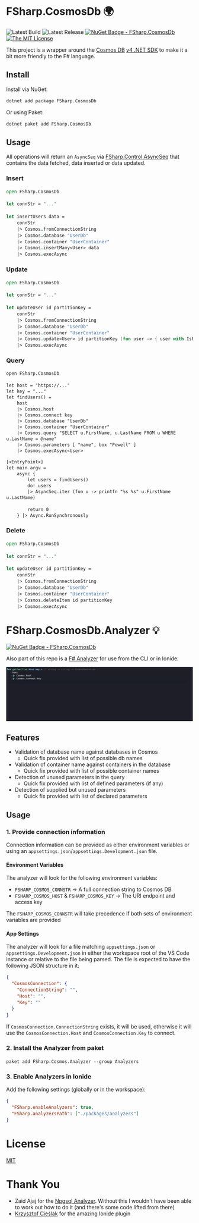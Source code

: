 # FSharp.CosmosDb 🌍

![Latest Build](https://github.com/aaronpowell/FSharp.CosmosDb/workflows/Build%20release%20candidate/badge.svg) ![Latest Release](https://github.com/aaronpowell/FSharp.CosmosDb/workflows/Publish%20Release/badge.svg) [![NuGet Badge - FSharp.CosmosDb](https://buildstats.info/nuget/FSharp.CosmosDb)](https://www.nuget.org/packages/FSharp.CosmosDb) [![The MIT License](https://img.shields.io/badge/license-MIT-orange.svg?color=blue&style=flat-square)](http://opensource.org/licenses/MIT)

This project is a wrapper around the [Cosmos DB](https://docs.microsoft.com/azure/cosmos-db/introduction?WT.mc_id=fsharpcosmosdb-github-aapowell) [v4 .NET SDK](https://docs.microsoft.com/azure/cosmos-db/create-sql-api-dotnet-v4?WT.mc_id=fsharpcosmosdb-github-aapowell) to make it a bit more friendly to the F# language.

## Install

Install via NuGet:

```bash
dotnet add package FSharp.CosmosDb
```

Or using Paket:

```bash
dotnet paket add FSharp.CosmosDb
```

## Usage

All operations will return an `AsyncSeq` via [FSharp.Control.AsyncSeq](http://fsprojects.github.io/FSharp.Control.AsyncSeq/index.html) that contains the data fetched, data inserted or data updated.

### Insert

```fsharp
open FSharp.CosmosDb

let connStr = "..."

let insertUsers data =
    connStr
    |> Cosmos.fromConnectionString
    |> Cosmos.database "UserDb"
    |> Cosmos.container "UserContainer"
    |> Cosmos.insertMany<User> data
    |> Cosmos.execAsync
```

### Update

```fsharp
open FSharp.CosmosDb

let connStr = "..."

let updateUser id partitionKey =
    connStr
    |> Cosmos.fromConnectionString
    |> Cosmos.database "UserDb"
    |> Cosmos.container "UserContainer"
    |> Cosmos.update<User> id partitionKey (fun user -> { user with IsRegistered = true })
    |> Cosmos.execAsync
```

### Query

```f#
open FSharp.CosmosDb

let host = "https://..."
let key = "..."
let findUsers() =
    host
    |> Cosmos.host
    |> Cosmos.connect key
    |> Cosmos.database "UserDb"
    |> Cosmos.container "UserContainer"
    |> Cosmos.query "SELECT u.FirstName, u.LastName FROM u WHERE u.LastName = @name"
    |> Cosmos.parameters [ "name", box "Powell" ]
    |> Cosmos.execAsync<User>
```

```f#
[<EntryPoint>]
let main argv =
    async {
        let users = findUsers()
        do! users
        |> AsyncSeq.iter (fun u -> printfn "%s %s" u.FirstName u.LastName)

        return 0
    } |> Async.RunSynchronously
```

### Delete

```fsharp
open FSharp.CosmosDb

let connStr = "..."

let updateUser id partitionKey =
    connStr
    |> Cosmos.fromConnectionString
    |> Cosmos.database "UserDb"
    |> Cosmos.container "UserContainer"
    |> Cosmos.deleteItem id partitionKey
    |> Cosmos.execAsync
```

# FSharp.CosmosDb.Analyzer 💡

[![NuGet Badge - FSharp.CosmosDb](https://buildstats.info/nuget/FSharp.CosmosDb)](https://www.nuget.org/packages/FSharp.CosmosDb)

Also part of this repo is a [F# Analyzer](https://github.com/ionide/FSharp.Analyzers.SDK) for use from the CLI or in Ionide.

![Analyzer in action](/docs/images/cosmos-analyzer-usage.gif)

## Features

- Validation of database name against databases in Cosmos
  - Quick fix provided with list of possible db names
- Validation of container name against containers in the database
  - Quick fix provided with list of possible container names
- Detection of unused parameters in the query
  - Quick fix provided with list of defined parameters (if any)
- Detection of supplied but unused parameters
  - Quick fix provided with list of declared parameters

## Usage

### 1. Provide connection information

Connection information can be provided as either environment variables or using an `appsettings.json`/`appsettings.Development.json` file.

#### Environment Variables

The analyzer will look for the following environment variables:

- `FSHARP_COSMOS_CONNSTR` -> A full connection string to Cosmos DB
- `FSHARP_COSMOS_HOST` & `FSHARP_COSMOS_KEY` -> The URI endpoint and access key

The `FSHARP_COSMOS_CONNSTR` will take precedence if both sets of environment variables are provided

#### App Settings

The analyzer will look for a file matching `appsettings.json` or `appsettings.Development.json` in either the workspace root of the VS Code instance or relative to the file being parsed. The file is expected to have the following JSON structure in it:

```json
{
  "CosmosConnection": {
    "ConnectionString": "",
    "Host": "",
    "Key": ""
  }
}
```

If `CosmosConnection.ConnectionString` exists, it will be used, otherwise it will use the `CosmosConnection.Host` and `CosmosConnection.Key` to connect.

### 2. Install the Analyzer from paket

`paket add FSharp.Cosmos.Analyzer --group Analyzers`

### 3. Enable Analyzers in Ionide

Add the following settings (globally or in the workspace):

```json
{
  "FSharp.enableAnalyzers": true,
  "FSharp.analyzersPath": ["./packages/analyzers"]
}
```

# License

[MIT](./License.md)

# Thank You

- Zaid Ajaj for the [Npgsql Analyzer](https://github.com/Zaid-Ajaj/Npgsql.FSharp.Analyzer). Without this I wouldn't have been able to work out how to do it (and there's some code lifted from there)
- [Krzysztof Cieślak](https://twitter.com/k_cieslak) for the amazing Ionide plugin
